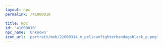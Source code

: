 ```yaml
---
layout: npc
permalink: /41000010

title: Npc
id: '41000010'
npc_name: 'Unknown'
icon_url: 'portrait/mob/21000314_m_pelicanfighterbandageblack_p.png'
---
```

